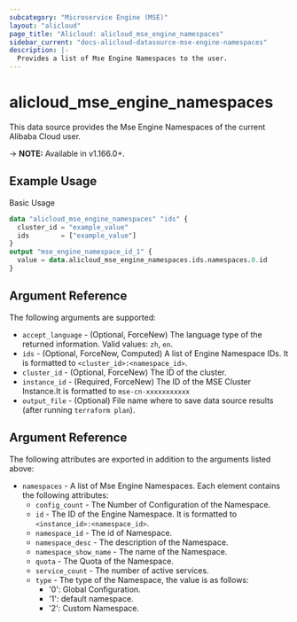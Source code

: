 ```yaml
---
subcategory: "Microservice Engine (MSE)"
layout: "alicloud"
page_title: "Alicloud: alicloud_mse_engine_namespaces"
sidebar_current: "docs-alicloud-datasource-mse-engine-namespaces"
description: |-
  Provides a list of Mse Engine Namespaces to the user.
---
```


# alicloud\_mse\_engine\_namespaces

This data source provides the Mse Engine Namespaces of the current Alibaba Cloud user.

-> **NOTE:** Available in v1.166.0+.

## Example Usage

Basic Usage

```terraform
data "alicloud_mse_engine_namespaces" "ids" {
  cluster_id = "example_value"
  ids        = ["example_value"]
}
output "mse_engine_namespace_id_1" {
  value = data.alicloud_mse_engine_namespaces.ids.namespaces.0.id
}
```

## Argument Reference

The following arguments are supported:

* `accept_language` - (Optional, ForceNew) The language type of the returned information. Valid values: `zh`, `en`.
* `ids` - (Optional, ForceNew, Computed)  A list of Engine Namespace IDs. It is formatted to `<cluster_id>:<namespace_id>`.
* `cluster_id` - (Optional, ForceNew)  The ID of the cluster.
* `instance_id` - (Required, ForceNew) The ID of the MSE Cluster Instance.It is formatted to `mse-cn-xxxxxxxxxxx`
* `output_file` - (Optional) File name where to save data source results (after running `terraform plan`).

## Argument Reference

The following attributes are exported in addition to the arguments listed above:

* `namespaces` - A list of Mse Engine Namespaces. Each element contains the following attributes:
  * `config_count` - The Number of Configuration of the Namespace.
  * `id` - The ID of the Engine Namespace. It is formatted to `<instance_id>:<namespace_id>`.
  * `namespace_id` - The id of Namespace.
  * `namespace_desc` - The description of the Namespace.
  * `namespace_show_name` - The name of the Namespace.
  * `quota` - The Quota of the Namespace.
  * `service_count` - The number of active services.
  * `type` - The type of the Namespace, the value is as follows:
    - '0': Global Configuration.
    - '1': default namespace.
    - '2': Custom Namespace.